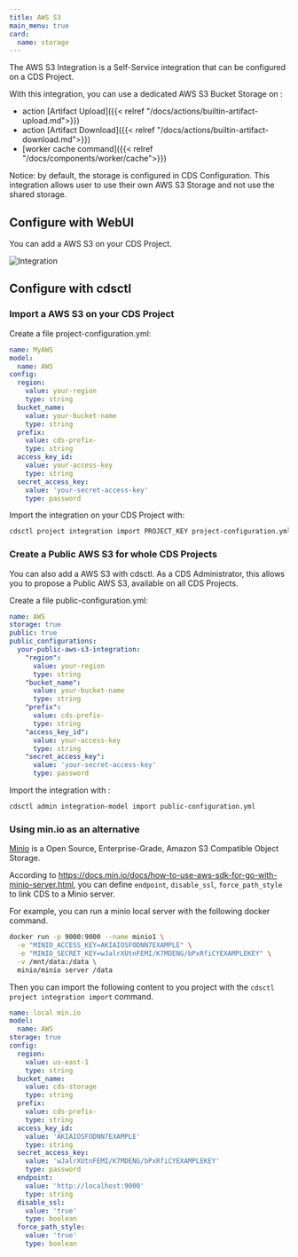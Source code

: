 ```yaml
---
title: AWS S3
main_menu: true
card: 
  name: storage
---
```


The AWS S3 Integration is a Self-Service integration that can be configured on a CDS Project.

With this integration, you can use a dedicated AWS S3 Bucket Storage on :

- action [Artifact Upload]({{< relref "/docs/actions/builtin-artifact-upload.md">}})
- action [Artifact Download]({{< relref "/docs/actions/builtin-artifact-download.md">}})
- [worker cache command]({{< relref "/docs/components/worker/cache">}})

Notice: by default, the storage is configured in CDS Configuration. This integration
allows user to use their own AWS S3 Storage and not use the shared storage.

## Configure with WebUI

You can add a AWS S3 on your CDS Project.

![Integration](../images/aws-s3-integration-webui.png)

## Configure with cdsctl

### Import a AWS S3 on your CDS Project

Create a file project-configuration.yml:

```yml
name: MyAWS
model:
  name: AWS
config:
  region:
    value: your-region
    type: string
  bucket_name:
    value: your-bucket-name
    type: string
  prefix:
    value: cds-prefix-
    type: string
  access_key_id:
    value: your-access-key
    type: string
  secret_access_key:
    value: 'your-secret-access-key'
    type: password
```

Import the integration on your CDS Project with:

```bash
cdsctl project integration import PROJECT_KEY project-configuration.yml
```

### Create a Public AWS S3 for whole CDS Projects

You can also add a AWS S3 with cdsctl. As a CDS Administrator,
this allows you to propose a Public AWS S3, available on all CDS Projects.

Create a file public-configuration.yml:

```yml
name: AWS
storage: true
public: true
public_configurations:
  your-public-aws-s3-integration:
    "region":
      value: your-region
      type: string
    "bucket_name":
      value: your-bucket-name
      type: string
    "prefix":
      value: cds-prefix-
      type: string
    "access_key_id":
      value: your-access-key
      type: string
    "secret_access_key":
      value: 'your-secret-access-key'
      type: password
```

Import the integration with :

```bash
cdsctl admin integration-model import public-configuration.yml
```

### Using min.io as an alternative

[Minio](https://min.io) is a Open Source, Enterprise-Grade, Amazon S3 Compatible Object Storage.

According to https://docs.min.io/docs/how-to-use-aws-sdk-for-go-with-minio-server.html, you can define `endpoint`, `disable_ssl`, `force_path_style` to link CDS to a Minio server.

For example, you can run a minio local server with the following docker command.

```bash
docker run -p 9000:9000 --name minio1 \
  -e "MINIO_ACCESS_KEY=AKIAIOSFODNN7EXAMPLE" \
  -e "MINIO_SECRET_KEY=wJalrXUtnFEMI/K7MDENG/bPxRfiCYEXAMPLEKEY" \
  -v /mnt/data:/data \
  minio/minio server /data
```

Then you can import the following content to you project with the `cdsctl project integration import` command.

```yaml
name: local min.io
model:
  name: AWS
storage: true
config:
  region:
    value: us-east-1
    type: string
  bucket_name:
    value: cds-storage
    type: string
  prefix:
    value: cds-prefix-
    type: string
  access_key_id:
    value: 'AKIAIOSFODNN7EXAMPLE'
    type: string
  secret_access_key:
    value: 'wJalrXUtnFEMI/K7MDENG/bPxRfiCYEXAMPLEKEY'
    type: password
  endpoint:
    value: 'http://localhost:9000'
    type: string
  disable_ssl:
    value: 'true'
    type: boolean
  force_path_style:
    value: 'true'
    type: boolean
```
